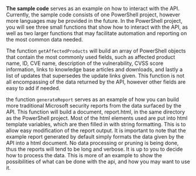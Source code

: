 **The sample code** serves as an example on how to interact with the API. Currently, the sample code consists of one PowerShell project, however more languages may be provided in the future. In the PowerShell project, you will see three small functions that show how to interact with the API, as well as two larger functions that may facilitate automation and reporting on the most common data needed.

The function `getAffectedProducts` will build an array of PowerShell objects that contain the most commonly used fields, such as affected product name, ID, CVE name, description of the vulnerability, CVSS score information, links to knowledge base articles and downloads, and lastly a list of updates that supersedes the update links given. This function is not all encompassing of the data returned by the API, however other fields are easy to add if needed.

the function `generateReport` serves as an example of how you can build more traditional Microsoft security reports from the data surfaced by the API. This function will build a document, report.html, in the same directory as the PowerShell project. Most of the html elements used are put into html template variables, which are then filled in with string formatting. This is to allow easy modification of the report output. It is important to note that the example report generated by default simply formats the data given by the API into a html document. No data processing or pruning is being done, thus the reports will tend to be long and verbose. It is up to you to decide how to process the data. This is more of an example to show the possibilities of what can be done with the api, and how you may want to use it.
